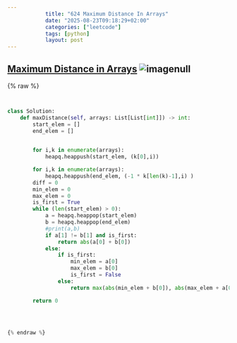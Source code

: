 ```yaml
---
            title: "624 Maximum Distance In Arrays"
            date: "2025-08-23T09:18:29+02:00"
            categories: ["leetcode"]
            tags: [python]
            layout: post
---
```

            
## [Maximum Distance in Arrays](https://leetcode.com/problems/maximum-distance-in-arrays) ![image](https://img.shields.io/badge/Difficulty-Medium-orange)null

{% raw %}


```python


class Solution:
    def maxDistance(self, arrays: List[List[int]]) -> int:
        start_elem = []
        end_elem = []
        

        for i,k in enumerate(arrays):
            heapq.heappush(start_elem, (k[0],i))

        for i,k in enumerate(arrays):
            heapq.heappush(end_elem, (-1 * k[len(k)-1],i) ) 
        diff = 0
        min_elem = 0
        max_elem = 0
        is_first = True
        while (len(start_elem) > 0):
            a = heapq.heappop(start_elem)
            b = heapq.heappop(end_elem)
            #print(a,b)
            if a[1] != b[1] and is_first:
                return abs(a[0] + b[0])
            else: 
                if is_first:
                    min_elem = a[0]
                    max_elem = b[0]
                    is_first = False
                else:
                    return max(abs(min_elem + b[0]), abs(max_elem + a[0] ))

        return 0
            
        


{% endraw %}
```
